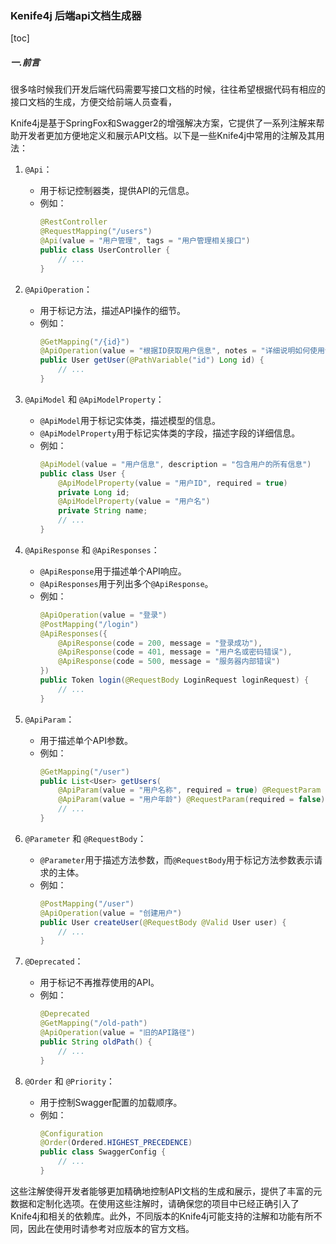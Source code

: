 ### Kenife4j 后端api文档生成器

[toc]


##### 一.前言

很多啥时候我们开发后端代码需要写接口文档的时候，往往希望根据代码有相应的接口文档的生成，方便交给前端人员查看，



Knife4j是基于SpringFox和Swagger2的增强解决方案，它提供了一系列注解来帮助开发者更加方便地定义和展示API文档。以下是一些Knife4j中常用的注解及其用法：

1. `@Api`：
   - 用于标记控制器类，提供API的元信息。
   - 例如：
     ```java
     @RestController
     @RequestMapping("/users")
     @Api(value = "用户管理", tags = "用户管理相关接口")
     public class UserController {
         // ...
     }
     ```

2. `@ApiOperation`：
   - 用于标记方法，描述API操作的细节。
   - 例如：
     ```java
     @GetMapping("/{id}")
     @ApiOperation(value = "根据ID获取用户信息", notes = "详细说明如何使用该接口")
     public User getUser(@PathVariable("id") Long id) {
         // ...
     }
     ```

3. `@ApiModel` 和 `@ApiModelProperty`：
   - `@ApiModel`用于标记实体类，描述模型的信息。
   - `@ApiModelProperty`用于标记实体类的字段，描述字段的详细信息。
   - 例如：
     ```java
     @ApiModel(value = "用户信息", description = "包含用户的所有信息")
     public class User {
         @ApiModelProperty(value = "用户ID", required = true)
         private Long id;
         @ApiModelProperty(value = "用户名")
         private String name;
         // ...
     }
     ```

4. `@ApiResponse` 和 `@ApiResponses`：
   - `@ApiResponse`用于描述单个API响应。
   - `@ApiResponses`用于列出多个`@ApiResponse`。
   - 例如：
     ```java
     @ApiOperation(value = "登录")
     @PostMapping("/login")
     @ApiResponses({
         @ApiResponse(code = 200, message = "登录成功"),
         @ApiResponse(code = 401, message = "用户名或密码错误"),
         @ApiResponse(code = 500, message = "服务器内部错误")
     })
     public Token login(@RequestBody LoginRequest loginRequest) {
         // ...
     }
     ```

5. `@ApiParam`：
   - 用于描述单个API参数。
   - 例如：
     ```java
     @GetMapping("/user")
     public List<User> getUsers(
         @ApiParam(value = "用户名称", required = true) @RequestParam String name,
         @ApiParam(value = "用户年龄") @RequestParam(required = false) Integer age) {
         // ...
     }
     ```

6. `@Parameter` 和 `@RequestBody`：
   - `@Parameter`用于描述方法参数，而`@RequestBody`用于标记方法参数表示请求的主体。
   - 例如：
     ```java
     @PostMapping("/user")
     @ApiOperation(value = "创建用户")
     public User createUser(@RequestBody @Valid User user) {
         // ...
     }
     ```

7. `@Deprecated`：
   - 用于标记不再推荐使用的API。
   - 例如：
     ```java
     @Deprecated
     @GetMapping("/old-path")
     @ApiOperation(value = "旧的API路径")
     public String oldPath() {
         // ...
     }
     ```

8. `@Order` 和 `@Priority`：
   - 用于控制Swagger配置的加载顺序。
   - 例如：
     ```java
     @Configuration
     @Order(Ordered.HIGHEST_PRECEDENCE)
     public class SwaggerConfig {
         // ...
     }
     ```

这些注解使得开发者能够更加精确地控制API文档的生成和展示，提供了丰富的元数据和定制化选项。在使用这些注解时，请确保您的项目中已经正确引入了Knife4j和相关的依赖库。此外，不同版本的Knife4j可能支持的注解和功能有所不同，因此在使用时请参考对应版本的官方文档。